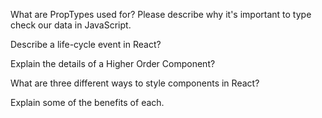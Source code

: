  What are PropTypes used for? Please describe why it's important to type check our data in JavaScript.


 Describe a life-cycle event in React?


 Explain the details of a Higher Order Component?


 What are three different ways to style components in React?
 
 
  Explain some of the benefits of each.


  
